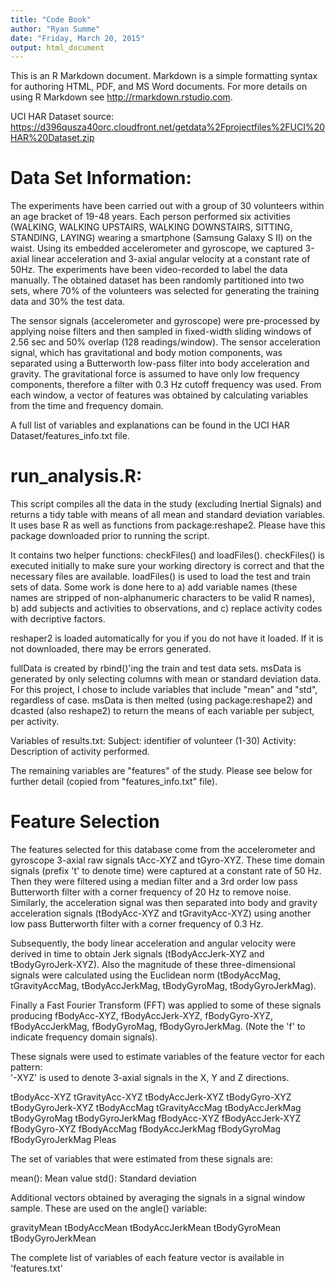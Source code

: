 ```yaml
---
title: "Code Book"
author: "Ryan Summe"
date: "Friday, March 20, 2015"
output: html_document
---
```


This is an R Markdown document. Markdown is a simple formatting syntax for authoring HTML, PDF, and MS Word documents. For more details on using R Markdown see <http://rmarkdown.rstudio.com>.

UCI HAR Dataset source: https://d396qusza40orc.cloudfront.net/getdata%2Fprojectfiles%2FUCI%20HAR%20Dataset.zip 

Data Set Information:
=====================
The experiments have been carried out with a group of 30 volunteers within an age bracket of 19-48 years. Each person performed six activities (WALKING, WALKING UPSTAIRS, WALKING DOWNSTAIRS, SITTING, STANDING, LAYING) wearing a smartphone (Samsung Galaxy S II) on the waist. Using its embedded accelerometer and gyroscope, we captured 3-axial linear acceleration and 3-axial angular velocity at a constant rate of 50Hz. The experiments have been video-recorded to label the data manually. The obtained dataset has been randomly partitioned into two sets, where 70% of the volunteers was selected for generating the training data and 30% the test data. 

The sensor signals (accelerometer and gyroscope) were pre-processed by applying noise filters and then sampled in fixed-width sliding windows of 2.56 sec and 50% overlap (128 readings/window). The sensor acceleration signal, which has gravitational and body motion components, was separated using a Butterworth low-pass filter into body acceleration and gravity. The gravitational force is assumed to have only low frequency components, therefore a filter with 0.3 Hz cutoff frequency was used. From each window, a vector of features was obtained by calculating variables from the time and frequency domain.

A full list of variables and explanations can be found in the UCI HAR Dataset/features_info.txt file.

run_analysis.R:
===============
This script compiles all the data in the study (excluding Inertial Signals) and returns a tidy table with means of all mean and standard deviation variables. It uses base R as well as functions from package:reshape2. Please have this package downloaded prior to running the script.

It contains two helper functions: checkFiles() and loadFiles(). checkFiles() is executed initially to make sure your working directory is correct and that the necessary files are available. loadFiles() is used to load the test and train sets of data. Some work is done here to a) add variable names (these names are stripped of non-alphanumeric characters to be valid R names), b) add subjects and activities to observations, and c) replace activity codes with decriptive factors.

reshaper2 is loaded automatically for you if you do not have it loaded. If it is not downloaded, there may be errors generated.

fullData is created by rbind()'ing the train and test data sets. msData is generated by only selecting columns with mean or standard deviation data. For this project, I chose to include variables that include "mean" and "std", regardless of case. msData is then melted (using package:reshape2) and dcasted (also reshape2) to return the means of each variable per subject, per activity.

Variables of results.txt:
Subject: identifier of volunteer (1-30)
Activity: Description of activity performed.

The remaining variables are "features" of the study. Please see below for further detail (copied from "features_info.txt" file).

Feature Selection 
=================

The features selected for this database come from the accelerometer and gyroscope 3-axial raw signals tAcc-XYZ and tGyro-XYZ. These time domain signals (prefix 't' to denote time) were captured at a constant rate of 50 Hz. Then they were filtered using a median filter and a 3rd order low pass Butterworth filter with a corner frequency of 20 Hz to remove noise. Similarly, the acceleration signal was then separated into body and gravity acceleration signals (tBodyAcc-XYZ and tGravityAcc-XYZ) using another low pass Butterworth filter with a corner frequency of 0.3 Hz. 

Subsequently, the body linear acceleration and angular velocity were derived in time to obtain Jerk signals (tBodyAccJerk-XYZ and tBodyGyroJerk-XYZ). Also the magnitude of these three-dimensional signals were calculated using the Euclidean norm (tBodyAccMag, tGravityAccMag, tBodyAccJerkMag, tBodyGyroMag, tBodyGyroJerkMag). 

Finally a Fast Fourier Transform (FFT) was applied to some of these signals producing fBodyAcc-XYZ, fBodyAccJerk-XYZ, fBodyGyro-XYZ, fBodyAccJerkMag, fBodyGyroMag, fBodyGyroJerkMag. (Note the 'f' to indicate frequency domain signals). 

These signals were used to estimate variables of the feature vector for each pattern:  
'-XYZ' is used to denote 3-axial signals in the X, Y and Z directions.

tBodyAcc-XYZ
tGravityAcc-XYZ
tBodyAccJerk-XYZ
tBodyGyro-XYZ
tBodyGyroJerk-XYZ
tBodyAccMag
tGravityAccMag
tBodyAccJerkMag
tBodyGyroMag
tBodyGyroJerkMag
fBodyAcc-XYZ
fBodyAccJerk-XYZ
fBodyGyro-XYZ
fBodyAccMag
fBodyAccJerkMag
fBodyGyroMag
fBodyGyroJerkMag Pleas

The set of variables that were estimated from these signals are: 

mean(): Mean value
std(): Standard deviation

Additional vectors obtained by averaging the signals in a signal window sample. These are used on the angle() variable:

gravityMean
tBodyAccMean
tBodyAccJerkMean
tBodyGyroMean
tBodyGyroJerkMean

The complete list of variables of each feature vector is available in 'features.txt'


